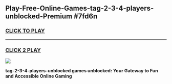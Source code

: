 
## Play-Free-Online-Games-tag-2-3-4-players-unblocked-Premium #7fd6n
<h3>
<a href="https://premium.freeplayer.one?title=tag-2-3-4-players-unblocked&ref=8M">CLICK TO PLAY</a></h3>
<hr>

<h3>
<a href="https://premium.freeplayer.one?title=tag-2-3-4-players-unblocked&ref=8M">CLICK 2 PLAY</a>
  
</h3>

<a href="https://premium.freeplayer.one?title=tag-2-3-4-players-unblocked&ref=8M"><img src="https://clearcache.store/games.png"></a>


**tag-2-3-4-players-unblocked games unblocked: Your Gateway to Fun and Accessible Online Gaming**
